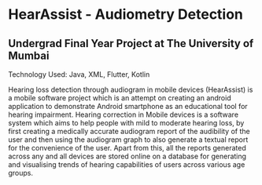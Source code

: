 # HearAssist - Audiometry Detection
Undergrad Final Year Project at The University of Mumbai
-
Technology Used: Java, XML, Flutter, Kotlin

Hearing loss detection through audiogram in mobile devices (HearAssist) is a mobile software project which is an attempt on creating an android application to demonstrate Android smartphone as an educational tool for hearing impairment. Hearing correction in Mobile devices is a software system which aims to help people with mild to moderate hearing loss, by first creating a medically accurate audiogram report of the audibility of the user and then using the audiogram graph to also generate a textual report for the convenience of the user. Apart from this, all the reports generated across any and all devices are stored online on a database for generating and visualising trends of hearing capabilities of users across various age groups.
